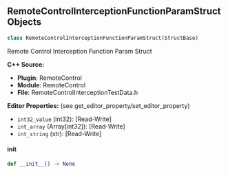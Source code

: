 ## RemoteControlInterceptionFunctionParamStruct Objects

```python
class RemoteControlInterceptionFunctionParamStruct(StructBase)
```

Remote Control Interception Function Param Struct

**C++ Source:**

- **Plugin**: RemoteControl
- **Module**: RemoteControl
- **File**: RemoteControlInterceptionTestData.h

**Editor Properties:** (see get_editor_property/set_editor_property)

- ``int32_value`` (int32):  [Read-Write]
- ``int_array`` (Array[int32]):  [Read-Write]
- ``int_string`` (str):  [Read-Write]

<a id="unreal.RemoteControlInterceptionFunctionParamStruct.__init__"></a>

#### __init__

```python
def __init__() -> None
```

<a id="unreal.RemoteControlTestStruct"></a>